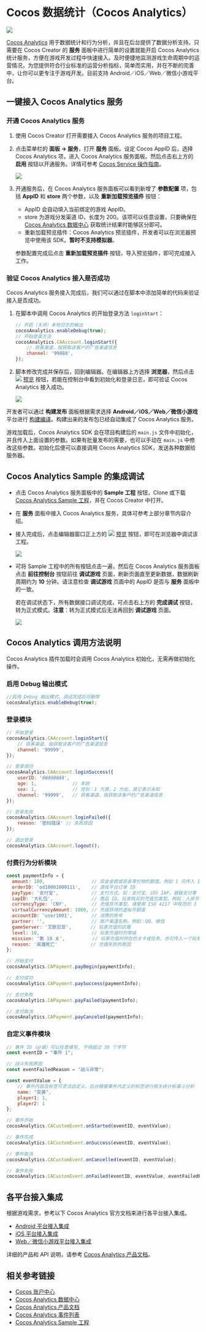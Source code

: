 # Cocos 数据统计（Cocos Analytics）

![](cocos-analytics/analytics-logo.jpg)

[Cocos Analytics](https://www.cocos.com/analytics) 用于数据统计和行为分析，并且在后台提供了数据分析支持。只需要在 Cocos Creator 的 **服务** 面板中进行简单的设置就能开启 Cocos Analytics 统计服务，方便在游戏开发过程中快速接入。及时便捷地监测游戏生命周期中的运营情况，为您提供符合行业标准的运营分析指标，简单而实用，并在不断的完善中，让你可以更专注于游戏开发。目前支持 Android／iOS／Web／微信小游戏平台。

## 一键接入 Cocos Analytics 服务

### 开通 Cocos Analytics 服务

1. 使用 Cocos Creator 打开需要接入 Cocos Analytics 服务的项目工程。
2. 点击菜单栏的 **面板 -> 服务**，打开 **服务** 面板。设定 Cocos AppID 后，选择 Cocos Analytics 项，进入 Cocos Analytics 服务面板。然后点击右上方的 **启用** 按钮以开通服务。详情可参考 [Cocos Service 操作指南](./user-guide.md)。

    ![](cocos-analytics/analytics-panel.png)

3. 开通服务后，在 Cocos Analytics 服务面板可以看到新增了 **参数配置** 项，包括 **AppID** 和 **store** 两个参数，以及 **重新加载预览插件** 按钮：

    - AppID 会自动填入当前绑定的游戏 AppID。
    - store 为游戏分发渠道 ID，长度为 200。该项可以任意设置，只要确保在 [Cocos Analytics 数据中心](http://analytics.cocos.com/) 获取统计结果时能够区分即可。
    - 重新加载预览插件：Cocos Analytics 预览插件，开发者可以在浏览器预览中使用该 SDK。**暂时不支持模拟器**。

    参数配置完成后点击 **重新加载预览插件** 按钮，导入预览插件，即可完成接入工作。

### 验证 Cocos Analytics 接入是否成功

Cocos Analytics 服务接入完成后，我们可以通过在脚本中添加简单的代码来验证接入是否成功。

1. 在脚本中调用 Cocos Analytics 的开始登录方法 `loginStart`：

    ```js
    // 开启（关闭）本地日志的输出
    cocosAnalytics.enableDebug(true); 
    // 开始登录方法
    cocosAnalytics.CAAccount.loginStart({
        // 获客渠道，指获取该客户的广告渠道信息 
        channel: '99888',
    });
    ```

2. 脚本修改完成并保存后，回到编辑器。在编辑器上方选择 **浏览器**，然后点击 ![](./image/preview-button.jpg) [预览](../getting-started/basics/preview-build.md) 按钮，若能在控制台中看到初始化和登录日志，即可验证 Cocos Analytics 接入成功。

    ![](cocos-analytics/analytics-debugging.png)

开发者可以通过 **构建发布** 面板根据需求选择 **Android／iOS／Web／微信小游戏** 平台进行 [构建编译](../publish/publish-native.md)。构建出来的发布包已经自动集成了 Cocos Analytics 服务。

游戏加载后，Cocos Analytics SDK 会在项目构建后的 `main.js` 文件中初始化，并且传入上面设置的参数。如果有批量发布的需要，也可以手动在 `main.js` 中修改这些参数。初始化后便可以直接调用 Cocos Analytics SDK，发送各种数据给服务器。

## Cocos Analytics Sample 的集成调试

- 点击 Cocos Analytics 服务面板中的 **Sample 工程** 按钮，Clone 或下载 [Cocos Analytics Sample 工程](https://github.com/CocosService/cocosAnalyticsDemo)，并在 Cocos Creator 中打开。

- 在 **服务** 面板中接入 Cocos Analytics 服务，具体可参考上部分章节内容介绍。

- 接入完成后，点击编辑器窗口正上方的 ![](./image/preview-button.jpg) [预览](../getting-started/basics/preview-build.md) 按钮，即可在浏览器中调试该工程。

  ![](cocos-analytics/analytics-sample.png)

- 可将 Sample 工程中的所有按钮点击一遍，然后在 Cocos Analytics 服务面板点击 **前往控制台** 按钮前往 **调试游戏** 页面，刷新页面直至更新数据，数据刷新周期约为 **10** 分钟。请注意检查 **调试游戏** 页面中的 AppID 是否与 **服务** 面板中的一致。

  若在调试状态下，所有数据接口调试完成，可点击右上方的 **完成调试** 按钮，转为正式模式。**注意**：转为正式模式后无法再回到 **调试游戏** 页面。

  ![](cocos-analytics/analytics-console.png)

## Cocos Analytics 调用方法说明

Cocos Analytics 插件加载时会调用 Cocos Analytics 初始化，无需再做初始化操作。

### 启用 Debug 输出模式

```js
//启用 Debug 输出模式，调试完成后可删除
cocosAnalytics.enableDebug(true);
```

### 登录模块

```js
// 开始登录
cocosAnalytics.CAAccount.loginStart({
    // 获客渠道，指获取该客户的广告渠道信息
    channel: '99999', 
});

// 登录成功
cocosAnalytics.CAAccount.loginSuccess({
    userID: 'dddddddd',
    age: 1,             // 年龄
    sex: 1,             // 性别：1 为男，2 为女，其它表示未知
    channel: '99999',   // 获客渠道，指获取该客户的广告渠道信息
});

// 登录失败
cocosAnalytics.CAAccount.loginFailed({
    reason: '密码错误' // 失败原因
});

// 退出登录
cocosAnalytics.CAAccount.logout();
```

### 付费行为分析模块

```js
const paymentInfo = {
  amount: 100,                 // 现金金额或现金等价物的额度。例如 1 元传入 100，100 元则传入 10000
  orderID: 'od10001000111',    // 游戏平台订单 ID
  payType: '支付宝',            // 支付方式。如：支付宝、iOS IAP、银联支付等
  iapID: '大礼包',              // 商品 ID。玩家购买的充值包类型。例如：人民币 15 元 600 虚拟币包
  currencyType: 'CNY',         // 充值货币类型。请使用 ISO 4217 中规范的 3 位字母代码标记货币类型
  virtualCurrencyAmount: 1000, // 充值获得的虚拟币额度
  accountID: 'user1001',       // 消费的账号
  partner: '',                 // 账户渠道名称。例如：QQ、微信
  gameServer: '艾欧尼亚',       // 玩家充值的区服
  level: 10,                   // 玩家充值时的等级
  mission: '第 10 关',          // 玩家充值时所在的关卡或任务。亦可传入一个玩家打到的最高关卡
  reason: '英雄死亡'            // 充值失败的原因
};

// 开始支付
cocosAnalytics.CAPayment.payBegin(paymentInfo);

// 支付成功
cocosAnalytics.CAPayment.paySuccess(paymentInfo);

// 支付失败
cocosAnalytics.CAPayment.payFailed(paymentInfo);

// 支付取消
cocosAnalytics.CAPayment.payCanceled(paymentInfo);
```

### 自定义事件模块

```js
// 事件 ID（必填）可以任意填写, 不得超过 30 个字符
const eventID = "事件 1";

// 战斗失败原因
const eventFailedReason = "战斗异常";

const eventValue = {
    // 事件内容及标签可灵活自定义。后台根据事件内定义的标签进行相关统计和漏斗分析
    name: "突袭",
    player1: 1,
    player2: 1
};

// 事件开始
cocosAnalytics.CACustomEvent.onStarted(eventID, eventValue);

// 事件完成
cocosAnalytics.CACustomEvent.onSuccess(eventID, eventValue);

// 事件取消
cocosAnalytics.CACustomEvent.onCancelled(eventID, eventValue);

// 事件失败
cocosAnalytics.CACustomEvent.onFailed(eventID, eventValue, eventFailedReason);
```

## 各平台接入集成

根据游戏需求，参考以下 Cocos Analytics 官方文档来进行各平台接入集成。

- [Android 平台接入集成](https://n-analytics.cocos.com/docs/android/index.html)
- [iOS 平台接入集成](https://n-analytics.cocos.com/docs/ios/index.html)
- [Web／微信小游戏平台接入集成](https://n-analytics.cocos.com/docs/h5/index.html)

详细的产品和 API 说明，请参考 [Cocos Analytics 产品文档](https://n-analytics.cocos.com/docs/)。

## 相关参考链接

- [Cocos 账户中心](https://account.cocos.com/#/)
- [Cocos Analytics 数据中心](http://analytics.cocos.com/)
- [Cocos Analytics 产品文档](https://n-analytics.cocos.com/docs/)
- [Cocos Analytics 事件列表](https://n-analytics.cocos.com/docs/analytics_event.html)
- [Cocos Analytics Sample 工程](https://github.com/CocosService/cocosAnalyticsDemo)
